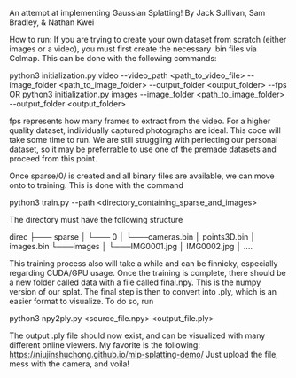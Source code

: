 An attempt at implementing Gaussian Splatting! 
By Jack Sullivan, Sam Bradley, & Nathan Kwei

How to run: 
If you are trying to create your own dataset from scratch (either images or a video), 
you must first create the necessary .bin files via Colmap. This can be done with the
following commands:

python3 initialization.py video --video_path <path_to_video_file> --image_folder <path_to_image_folder> --output_folder <output_folder> --fps <fps>
OR 
python3 initialization.py images --image_folder <path_to_image_folder> --output_folder <output_folder>

fps represents how many frames to extract from the video. For a higher quality dataset, 
individually captured photographs are ideal. This code will take some time to run. 
We are still struggling with perfecting our personal dataset, so it may be preferrable
to use one of the premade datasets and proceed from this point. 

Once sparse/0/ is created and all binary files are available, we can move onto to training. 
This is done with the command 

python3 train.py --path <directory_containing_sparse_and_images>

The directory must have the following structure

direc
├─── sparse
│    └─── 0
│         └───cameras.bin
│             points3D.bin
│             images.bin
└───images
│   └───IMG0001.jpg
│       IMG0002.jpg
│       ....

This training process also will take a while and can be finnicky, especially regarding
CUDA/GPU usage. Once the training is complete, there should be a new folder called 
data with a file called final.npy. This is the numpy version of our splat. The 
final step is then to convert into .ply, which is an easier format to visualize. 
To do so, run

python3 npy2ply.py <source_file.npy> <output_file.ply>

The output .ply file should now exist, and can be visualized with many different 
online viewers. My favorite is the following: https://niujinshuchong.github.io/mip-splatting-demo/
Just upload the file, mess with the camera, and voila!

